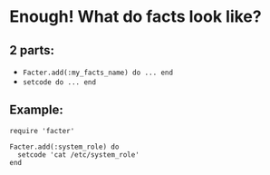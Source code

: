 
# Enough! What do facts look like?

## 2 parts:
  - `Facter.add(:my_facts_name) do ... end`
  - `setcode do ... end`

## Example:

    require 'facter'

    Facter.add(:system_role) do
      setcode 'cat /etc/system_role'
    end
